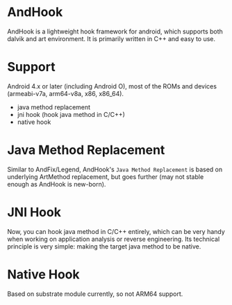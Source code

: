 # AndHook
AndHook is a lightweight hook framework for android, which supports both dalvik and art environment. It is primarily written in C++ and easy to use.  

# Support
Android 4.x or later (including Android O), most of the ROMs and devices (armeabi-v7a, arm64-v8a, x86, x86_64).
- java method replacement
- jni hook (hook java method in C/C++)
- native hook

# Java Method Replacement
Similar to AndFix/Legend, AndHook's `Java Method Replacement` is based on underlying ArtMethod replacement, but goes further (may not stable enough as AndHook is new-born).  

# JNI Hook
Now, you can hook java method in C/C++ entirely, which can be very handy when working on application analysis or reverse engineering. Its technical principle is very simple: making the target java method to be native.  

# Native Hook
Based on substrate module currently, so not ARM64 support.   
